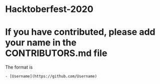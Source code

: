 # Hacktoberfest-2020

# If you have contributed, please add your name in the CONTRIBUTORS.md file
The format is
```
- [Username](https://github.com/Username)
```
